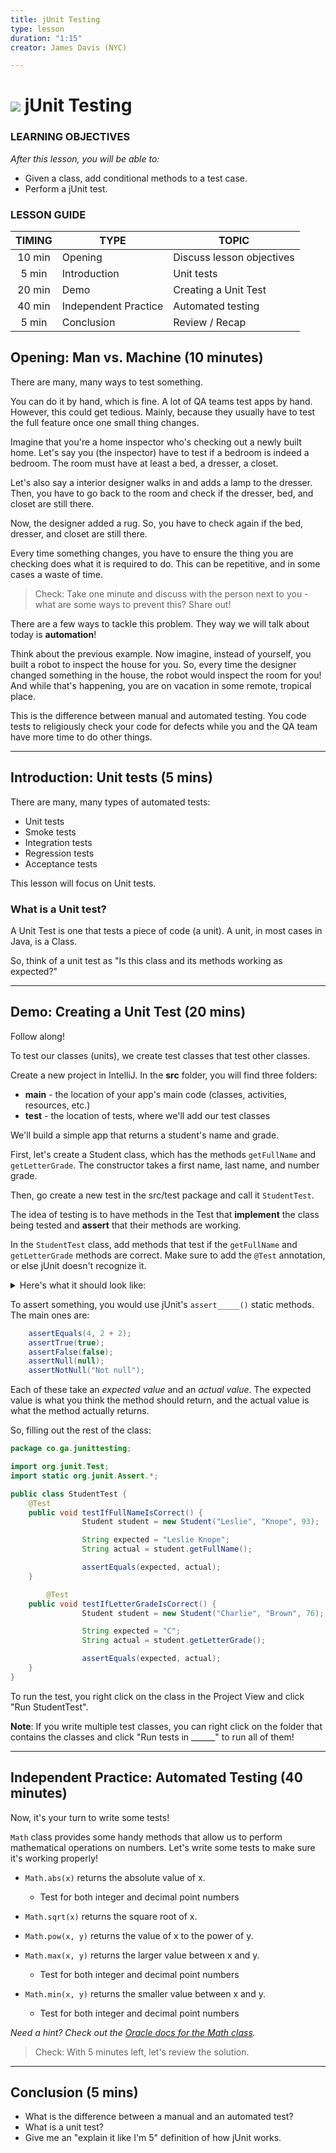 ```yaml
---
title: jUnit Testing
type: lesson
duration: "1:15"
creator: James Davis (NYC)

---
```


# ![](https://ga-dash.s3.amazonaws.com/production/assets/logo-9f88ae6c9c3871690e33280fcf557f33.png) jUnit Testing

### LEARNING OBJECTIVES

*After this lesson, you will be able to:*
* Given a class, add conditional methods to a test case.
* Perform a jUnit test.

### LESSON GUIDE

| TIMING  | TYPE  | TOPIC  |
|:-:|---|---|
| 10 min  | Opening  | Discuss lesson objectives |
| 5 min   | Introduction  | Unit tests |
| 20 min  | Demo  | Creating a Unit Test |
| 40 min  | Independent Practice  | Automated testing |
| 5 min   | Conclusion  | Review / Recap |

## Opening: Man vs. Machine (10 minutes)

There are many, many ways to test something.

You can do it by hand, which is fine. A lot of QA teams test apps by hand. However, this could get tedious. Mainly, because they usually have to test the full feature once one small thing changes.

Imagine that you're a home inspector who's checking out a newly built home. Let's say you (the inspector) have to test if a bedroom is indeed a bedroom. The room must have at least a bed, a dresser, a closet.

Let's also say a interior designer walks in and adds a lamp to the dresser. Then, you have to go back to the room and check if the dresser, bed, and closet are still there.

Now, the designer added a rug. So, you have to check again if the bed, dresser, and closet are still there.

Every time something changes, you have to ensure the thing you are checking does what it is required to do. This can be repetitive, and in some cases a waste of time.

> Check: Take one minute and discuss with the person next to you - what are some ways to prevent this? Share out!

There are a few ways to tackle this problem. They way we will talk about today is **automation**!

Think about the previous example. Now imagine, instead of yourself, you built a robot to inspect the house for you. So, every time the designer changed something in the house, the robot would inspect the room for you! And while that's happening, you are on vacation in some remote, tropical place.

This is the difference between manual and automated testing. You code tests to religiously check your code for defects while you and the QA team have more time to do other things.

----

## Introduction: Unit tests (5 mins)

There are many, many types of automated tests: 
- Unit tests
- Smoke tests
- Integration tests
- Regression tests
- Acceptance tests

This lesson will focus on Unit tests.

### What is a Unit test?

A Unit Test is one that tests a piece of code (a unit). A unit, in most cases in Java, is a Class.

So, think of a unit test as "Is this class and its methods working as expected?"

----

## Demo: Creating a Unit Test (20 mins)

Follow along!

To test our classes (units), we create test classes that test other classes.

Create a new project in IntelliJ. In the **src** folder, you will find three folders:

* **main** - the location of your app's main code (classes, activities, resources, etc.)
* **test** - the location of tests, where we'll add our test classes

We'll build a simple app that returns a student's name and grade.

First, let's create a Student class, which has the methods `getFullName` and `getLetterGrade`. The constructor takes a first name, last name, and number grade.

Then, go create a new test in the src/test package and call it `StudentTest`.

The idea of testing is to have methods in the Test that **implement** the class being tested and **assert** that their methods are working.

In the `StudentTest` class, add methods that test if the `getFullName` and `getLetterGrade` methods are correct. Make sure to add the `@Test` annotation, or else jUnit doesn't recognize it.

<details>
	<summary>Here's what it should look like:</summary>

```java
package co.ga.junittesting;

import org.junit.Test;
import static org.junit.Assert.*;

public class StudentTest {
    @Test
    public void testIfFullNameIsCorrect() {

    }

		@Test
    public void testIfLetterGradeIsCorrect() {

    }
}
```

</details>

To assert something, you would use jUnit's `assert_____()` static methods. The main ones are:

```java
	assertEquals(4, 2 + 2);
	assertTrue(true);
    assertFalse(false);
    assertNull(null);
    assertNotNull("Not null");
```

Each of these take an *expected value* and an *actual value*. The expected value is what you think the method should return, and the actual value is what the method actually returns.

So, filling out the rest of the class:

```java
package co.ga.junittesting;

import org.junit.Test;
import static org.junit.Assert.*;

public class StudentTest {
    @Test
    public void testIfFullNameIsCorrect() {
				Student student = new Student("Leslie", "Knope", 93);

				String expected = "Leslie Knope";
				String actual = student.getFullName();

				assertEquals(expected, actual);
    }

		@Test
    public void testIfLetterGradeIsCorrect() {
				Student student = new Student("Charlie", "Brown", 76);

				String expected = "C";
				String actual = student.getLetterGrade();

				assertEquals(expected, actual);
    }
}
```

To run the test, you right click on the class in the Project View and click "Run StudentTest".

**Note**: If you write multiple test classes, you can right click on the folder that contains the classes and click "Run tests in ______" to run all of them!

----

## Independent Practice: Automated Testing (40 minutes)

Now, it's your turn to write some tests!

`Math` class provides some handy methods that allow us to perform mathematical operations on numbers. Let's write some tests to make sure it's working properly!

* `Math.abs(x)` returns the absolute value of x.
	* Test for both integer and decimal point numbers

* `Math.sqrt(x)` returns the square root of x.

* `Math.pow(x, y)` returns the value of x to the power of y.

* `Math.max(x, y)` returns the larger value between x and y.
	* Test for both integer and decimal point numbers

* `Math.min(x, y)` returns the smaller value between x and y.
	* Test for both integer and decimal point numbers

*Need a hint? Check out the [Oracle docs for the Math class](https://docs.oracle.com/javase/8/docs/api/java/lang/Math.html).*

> Check: With 5 minutes left, let's review the solution. 

----

## Conclusion (5 mins)

* What is the difference between a manual and an automated test?
* What is a unit test?
* Give me an "explain it like I'm 5" definition of how jUnit works.

